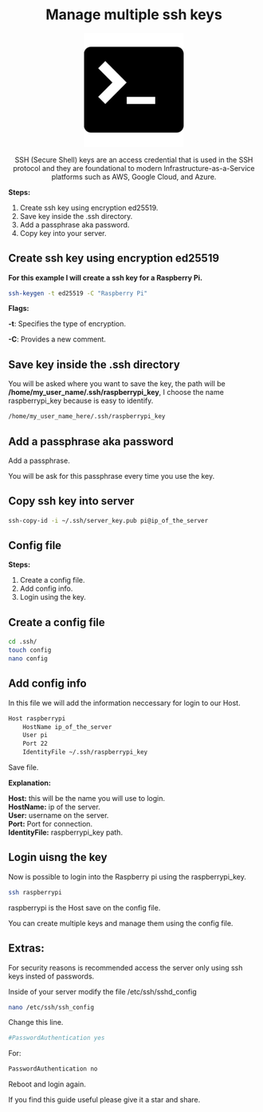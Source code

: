 <h1 align='center'>Manage multiple ssh keys</h1>

<div align='center'>
    <img src="./assets/terminal-logo.png" alt="teminal logo" width="200"/>
</div>

<p align="center">SSH (Secure Shell) keys are an access credential that is used in the SSH protocol and they 
are foundational to modern Infrastructure-as-a-Service platforms such as AWS, Google Cloud, and Azure.</p>


**Steps:**

1. Create ssh key using encryption ed25519.
2. Save key inside the .ssh directory.
3. Add a passphrase aka password.
4. Copy key into your server.

## Create ssh key using encryption ed25519

**For this example I will create a ssh key for a Raspberry Pi.**

```bash
ssh-keygen -t ed25519 -C "Raspberry Pi"
```
**Flags:**

**-t**: Specifies the type of encryption.

**-C**: Provides a new comment.

## Save key inside the .ssh directory

You will be asked where you want to save the key, the path will be **/home/my_user_name/.ssh/raspberrypi_key**, I choose the name raspberrypi_key because is easy to identify.

```bash
/home/my_user_name_here/.ssh/raspberrypi_key
```

## Add a passphrase aka password

Add a passphrase.

You will be ask for this passphrase every time you use the key.

## Copy ssh key into server

```bash
ssh-copy-id -i ~/.ssh/server_key.pub pi@ip_of_the_server
```

## Config file

**Steps:**
1. Create a config file.
2. Add config info.
4. Login using the key.

## Create a config file

```bash
cd .ssh/
touch config
nano config
```

## Add config info

In this file we will add the information neccessary for login to our Host.

```bash
Host raspberrypi
    HostName ip_of_the_server
    User pi
    Port 22
    IdentityFile ~/.ssh/raspberrypi_key
```
Save file.

**Explanation:**

**Host:** this will be the name you will use to login.  
**HostName:** ip of the server.  
**User:** username on the server.  
**Port:** Port for connection.  
**IdentityFile:** raspberrypi_key path.  

## Login uisng the key

Now is possible to login into the Raspberry pi using the raspberrypi_key.

```bash
ssh raspberrypi
```

raspberrypi is the Host save on the config file.

You can create multiple keys and manage them using the config file.

## Extras:

For security reasons is recommended access the server only using ssh keys insted of passwords.

Inside of your server modify the file /etc/ssh/sshd_config

```bash
nano /etc/ssh/ssh_config
```

Change this line.

```bash
#PasswordAuthentication yes
```
For:

```bash
PasswordAuthentication no
```
Reboot and login again.

<p>If you find this guide useful please give it a star and share.</p>
